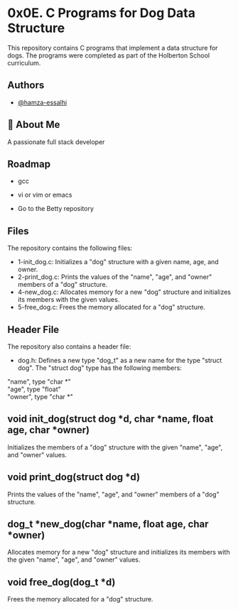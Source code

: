
# 0x0E. C Programs for Dog Data Structure

This repository contains C programs that implement a data structure for dogs. The programs were completed as part of the Holberton School curriculum.



## Authors

- [@hamza-essalhi](https://www.github.com/hamza-essalhi)


## 🚀 About Me
A passionate full stack developer


## Roadmap

- gcc

- vi or vim or emacs 
- Go to the Betty repository


## Files

The repository contains the following files:

- 1-init_dog.c: Initializes a "dog" structure with a given name, age, and owner.
- 2-print_dog.c: Prints the values of the "name", "age", and "owner" members of a "dog" structure.
- 4-new_dog.c: Allocates memory for a new "dog" structure and initializes its members with the given values.
- 5-free_dog.c: Frees the memory allocated for a "dog" structure.

## Header File

The repository also contains a header file:

- dog.h: Defines a new type "dog_t" as a new name for the type "struct dog". The "struct dog" type has the following members:

 "name", type "char *"\
 "age", type "float"\
 "owner", type "char *" 


## void init_dog(struct dog *d, char *name, float age, char *owner)

Initializes the members of a "dog" structure with the given "name", "age", and "owner" values.

## void print_dog(struct dog *d)

Prints the values of the "name", "age", and "owner" members of a "dog" structure.

## dog_t *new_dog(char *name, float age, char *owner)

Allocates memory for a new "dog" structure and initializes its members with the given "name", "age", and "owner" values.

## void free_dog(dog_t *d)

Frees the memory allocated for a "dog" structure.
